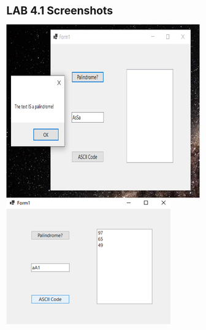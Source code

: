 # LAB 4.1 Screenshots
<img src="Screenshot 2021-11-01 200505.png" height="452" width="752"> 
<img src="Screenshot 2021-11-01 200629.png" height="327" width="428"> 
